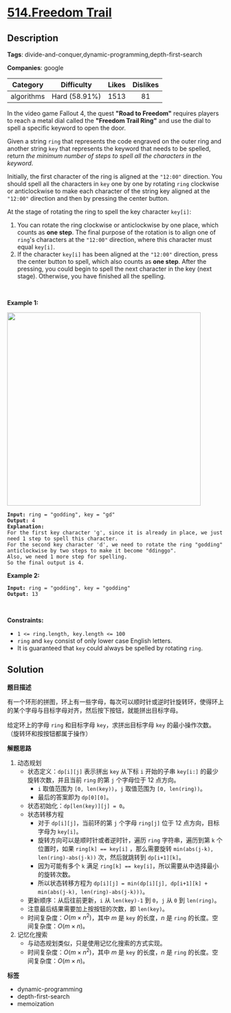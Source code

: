 # [514.Freedom Trail](https://leetcode.com/problems/freedom-trail/description/)

## Description

**Tags**: divide-and-conquer,dynamic-programming,depth-first-search

**Companies**: google

|  Category  |  Difficulty   | Likes | Dislikes |
| :--------: | :-----------: | :---: | :------: |
| algorithms | Hard (58.91%) | 1513  |    81    |

<p>In the video game Fallout 4, the quest <strong>&quot;Road to Freedom&quot;</strong> requires players to reach a metal dial called the <strong>&quot;Freedom Trail Ring&quot;</strong> and use the dial to spell a specific keyword to open the door.</p>
<p>Given a string <code>ring</code> that represents the code engraved on the outer ring and another string <code>key</code> that represents the keyword that needs to be spelled, return <em>the minimum number of steps to spell all the characters in the keyword</em>.</p>
<p>Initially, the first character of the ring is aligned at the <code>&quot;12:00&quot;</code> direction. You should spell all the characters in <code>key</code> one by one by rotating <code>ring</code> clockwise or anticlockwise to make each character of the string key aligned at the <code>&quot;12:00&quot;</code> direction and then by pressing the center button.</p>
<p>At the stage of rotating the ring to spell the key character <code>key[i]</code>:</p>
<ol>
  <li>You can rotate the ring clockwise or anticlockwise by one place, which counts as <strong>one step</strong>. The final purpose of the rotation is to align one of <code>ring</code>&#39;s characters at the <code>&quot;12:00&quot;</code> direction, where this character must equal <code>key[i]</code>.</li>
  <li>If the character <code>key[i]</code> has been aligned at the <code>&quot;12:00&quot;</code> direction, press the center button to spell, which also counts as <strong>one step</strong>. After the pressing, you could begin to spell the next character in the key (next stage). Otherwise, you have finished all the spelling.</li>
</ol>
<p>&nbsp;</p>
<p><strong class="example">Example 1:</strong></p>
<img src="https://assets.leetcode.com/uploads/2018/10/22/ring.jpg" style="width: 450px; height: 450px;" />
<pre><code><strong>Input:</strong> ring = &quot;godding&quot;, key = &quot;gd&quot;
<strong>Output:</strong> 4
<strong>Explanation:</strong>
For the first key character &#39;g&#39;, since it is already in place, we just need 1 step to spell this character.
For the second key character &#39;d&#39;, we need to rotate the ring &quot;godding&quot; anticlockwise by two steps to make it become &quot;ddinggo&quot;.
Also, we need 1 more step for spelling.
So the final output is 4.</code></pre>
<p><strong class="example">Example 2:</strong></p>
<pre><code><strong>Input:</strong> ring = &quot;godding&quot;, key = &quot;godding&quot;
<strong>Output:</strong> 13</code></pre>
<p>&nbsp;</p>
<p><strong>Constraints:</strong></p>
<ul>
  <li><code>1 &lt;= ring.length, key.length &lt;= 100</code></li>
  <li><code>ring</code> and <code>key</code> consist of only lower case English letters.</li>
  <li>It is guaranteed that <code>key</code> could always be spelled by rotating <code>ring</code>.</li>
</ul>

## Solution

**题目描述**

有一个环形的拼图，环上有一些字母，每次可以顺时针或逆时针旋转环，使得环上的某个字母与目标字母对齐，然后按下按钮，就能拼出目标字母。

给定环上的字母 `ring` 和目标字母 `key`，求拼出目标字母 `key` 的最小操作次数。（旋转环和按按钮都属于操作）

**解题思路**

1. 动态规划
   - 状态定义：`dp[i][j]` 表示拼出 `key` 从下标 `i` 开始的子串 `key[i:]` 的最少旋转次数，并且当前 `ring` 的第 `j` 个字母位于 12 点方向。
     - `i` 取值范围为 `[0, len(key))`，`j` 取值范围为 `[0, len(ring))`。
     - 最后的答案即为 `dp[0][0]`。
   - 状态初始化：`dp[len(key)][j] = 0`。
   - 状态转移方程
     - 对于 `dp[i][j]`，当前环的第 `j` 个字母 `ring[j]` 位于 12 点方向，目标字母为 `key[i]`。
     - 旋转方向可以是顺时针或者逆时针，遍历 `ring` 字符串，遍历到第 `k` 个位置时，如果 `ring[k] == key[i]` ，那么需要旋转 `min(abs(j-k), len(ring)-abs(j-k))` 次，然后就跳转到 `dp[i+1][k]`。
     - 因为可能有多个 `k` 满足 `ring[k] == key[i]`，所以需要从中选择最小的旋转次数。
     - 所以状态转移方程为 `dp[i][j] = min(dp[i][j], dp[i+1][k] + min(abs(j-k), len(ring)-abs(j-k)))`。
   - 更新顺序：从后往前更新，`i` 从 `len(key)-1` 到 `0`，`j` 从 `0` 到 `len(ring)`。
   - 注意最后结果需要加上按按钮的次数，即 `len(key)`。
   - 时间复杂度：$O(m \times n^2)$，其中 $m$ 是 `key` 的长度，$n$ 是 `ring` 的长度。空间复杂度：$O(m \times n)$。
2. 记忆化搜索
   - 与动态规划类似，只是使用记忆化搜索的方式实现。
   - 时间复杂度：$O(m \times n^2)$，其中 $m$ 是 `key` 的长度，$n$ 是 `ring` 的长度。空间复杂度：$O(m \times n)$。

**标签**

- dynamic-programming
- depth-first-search
- memoization
